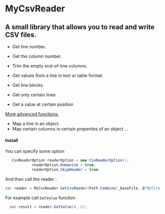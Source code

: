 # MyCsvReader

## A small library that allows you to read and write CSV files.

- Get line number.

- Get the column number.
- Trim the empty end-of-line columns.
- Get values from a line in text or table format.
- Get line blocks.
- Get only certain lines
- Get a value at certain position

<u>More advanced functions:</u>

- Map a line in an object.
- Map certain columns in certain properties of an object ...

#### Install

You can specify some option

```C#
   CsvReaderOption readerOption = new CsvReaderOption();
            readerOption.Humanize = true;
            readerOption.SkipHeader = true;
```

And then call the reader :

```C#
var reader = MyCsvReader.GetCsvReader(Path.Combine(_baseFile, @"Myfile.csv"), readerOption);
```

For example call `GetValue` function

```c#
  var result = reader.GetValue(4, 2);
```

